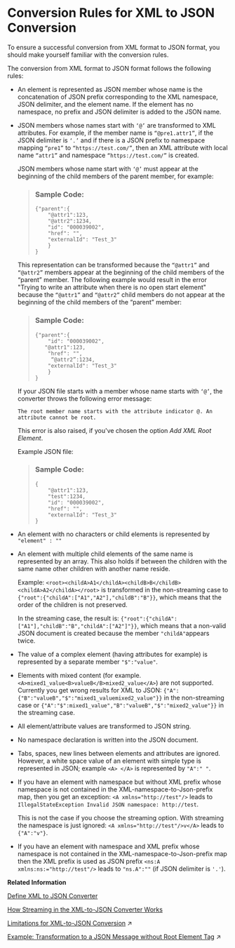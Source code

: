 <!-- copy66d099d0014842299fc91ee5876717a4 -->

# Conversion Rules for XML to JSON Conversion

To ensure a successful conversion from XML format to JSON format, you should make yourself familiar with the conversion rules.

The conversion from XML format to JSON format follows the following rules:

-   An element is represented as JSON member whose name is the concatenation of JSON prefix corresponding to the XML namespace, JSON delimiter, and the element name. If the element has no namespace, no prefix and JSON delimiter is added to the JSON name.

-   JSON members whose names start with `‘@’` are transformed to XML attributes. For example, if the member name is `“@pre1.attr1”`, if the JSON delimiter is `‘.’` and if there is a JSON prefix to namespace mapping `“pre1”` to `“https://test.com/”`, then an XML attribute with local name `“attr1”` and namespace `“https://test.com/”` is created.

    JSON members whose name start with `‘@’` must appear at the beginning of the child members of the parent member, for example:

    > ### Sample Code:  
    > ```
    > {"parent":{
    >     "@attr1":123,
    >     "@attr2":1234,
    >     "id": "000039002",
    >     "href": "",
    >     "externalId": "Test_3"
    >     }
    > }
    > 
    > ```

    This representation can be transformed because the `“@attr1”` and `“@attr2”` members appear at the beginning of the child members of the “parent” member. The following example would result in the error "Trying to write an attribute when there is no open start element" because the `“@attr1”` and `“@attr2”` child members do not appear at the beginning of the child members of the “parent” member:

    > ### Sample Code:  
    > ```
    > {"parent":{
    >     "id": "000039002",
    >    "@attr1":123,
    >     "href": "",
    >      “@attr2”:1234,
    >     "externalId": "Test_3"
    >     }
    > }
    > 
    > ```

    If your JSON file starts with a member whose name starts with `‘@’`, the converter throws the following error message:

    `The root member name starts with the attribute indicator @. An attribute cannot be root.`

    This error is also raised, if you've chosen the option *Add XML Root Element*.

    Example JSON file:

    > ### Sample Code:  
    > ```
    > {
    >     "@attr1":123,
    >     "test":1234,
    >     "id": "000039002",
    >     "href": "",
    >     "externalId": "Test_3"
    > }
    > 
    > ```

-   An element with no characters or child elements is represented by `"element" : ""` 

-   An element with multiple child elements of the same name is represented by an array. This also holds if between the children with the same name other children with another name reside.

    Example: `<root><childA>A1</childA><childB>B</childB><childA>A2</childA></root>` is transformed in the non-streaming case to `{"root":{"childA":["A1","A2"],"childB":"B"}}`, which means that the order of the children is not preserved.

    In the streaming case, the result is: `{"root":{"childA":["A1"],"childB":"B","childA":["A2"]"}}`, which means that a non-valid JSON document is created because the member `"childA"`appears twice.

-   The value of a complex element \(having attributes for example\) is represented by a separate member `"$":"value"`.

-   Elements with mixed content \(for example. `<A>mixed1_value<B>valueB</B>mixed2_value</A>`\) are not supported. Currently you get wrong results for XML to JSON: `{"A":{"B":"valueB","$":"mixed1_valuemixed2_value"}}` in the non-streaming case or `{"A":"$":mixed1_value","B":"valueB","$":"mixed2_value"}}` in the streaming case.

-   All element/attribute values are transformed to JSON string.

-   No namespace declaration is written into the JSON document.

-   Tabs, spaces, new lines between elements and attributes are ignored. However, a white space value of an element with simple type is represented in JSON; example `<A> </A>` is represented by `"A":" "`.

-   If you have an element with namespace but without XML prefix whose namespace is not contained in the XML-namespace-to-Json-prefix map, then you get an exception: `<A xmlns="http://test"/>` leads to `IllegalStateException Invalid JSON namespace: http://test`.

    This is not the case if you choose the streaming option. With streaming the namespace is just ignored: `<A xmlns="http://test"/>v</A>` leads to `{"A":"v"}`.

-   If you have an element with namespace and XML prefix whose namespace is not contained in the XML-namespace-to-Json-prefix map then the XML prefix is used as JSON prefix `<ns:A xmlns:ns:="http://test"/>` leads to `"ns.A":""` \(if JSON delimiter is `'.'`\).


**Related Information**  


[Define XML to JSON Converter](define-xml-to-json-converter-a60a282.md "The XML to JSON converter enables you to transform messages in XML format to JSON format.")

[How Streaming in the XML-to-JSON Converter Works](how-streaming-in-the-xml-to-json-converter-works-4e05044.md "During streaming the XML document is processed in parts or segments:")

[Limitations for XML-to-JSON Conversion](https://help.sap.com/viewer/987273656c2f47d2aca4e0bfce26c594/IAT/en-US/a5b4641c393f406bb544987497c90a72.html "To ensure a successful conversion form XML to JSON format you have to know the limitations for this conversion.") :arrow_upper_right:

[Example: Transformation to a JSON Message without Root Element Tag](https://help.sap.com/viewer/987273656c2f47d2aca4e0bfce26c594/IAT/en-US/e8e0fff0280c4ddb8359e198a2c20c8c.html "Examples and Special Cases of JSON Message without Root Element Tag") :arrow_upper_right:

